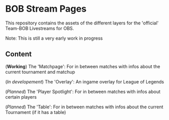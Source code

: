 # BOB Stream Pages

This repository contains the assets of the different layers for the 'official' Team-BOB Livestreams for OBS.

Note: This is still a very early work in progress

## Content

(**Working**) The 'Matchpage': For in between matches with infos about the current tournament and matchup

(_In developement_) The 'Overlay': An ingame overlay for League of Legends

(_Planned_) The 'Player Spotlight': For in between matches with infos about certain players

(_Planned_) The 'Table': For in between matches with infos about the current Tournament (if it has a table)
